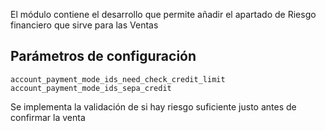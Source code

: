 El módulo contiene el desarrollo que permite añadir el apartado de Riesgo financiero que sirve para las Ventas

## Parámetros de configuración
```
account_payment_mode_ids_need_check_credit_limit
account_payment_mode_ids_sepa_credit
```

Se implementa la validación de si hay riesgo suficiente justo antes de confirmar la venta

